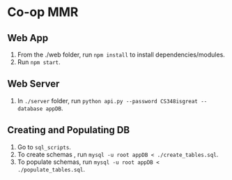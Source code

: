 # Co-op MMR

<!-- ## Quick Start - Docker

1. Run `docker-compose up`.
1. Visit http://localhost:8080/?server=db&username=root&db=coop_mmr to check out the DB with Adminer. When prompted for a login, use the username `root` and password `ThankMrGoose`. -->

## Web App

1. From the ./web folder, run `npm install` to install dependencies/modules.
2. Run `npm start`.

## Web Server

1. In `./server` folder, run `python api.py --password CS348isgreat --database appDB`.

## Creating and Populating DB

1. Go to `sql_scripts`.
1. To create schemas , run `mysql -u root appDB < ./create_tables.sql`.
1. To populate schemas, run `mysql -u root appDB < ./populate_tables.sql`.
